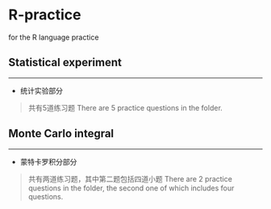 # R-practice

for the R language practice

##  Statistical experiment  ##
------------------------------
* 统计实验部分
>共有5道练习题
>There are 5 practice questions in the folder.

##  Monte Carlo integral  ##
----------------------------
* 蒙特卡罗积分部分
>共有两道练习题，其中第二题包括四道小题
>There are 2 practice questions in the folder, the second one of which includes four questions.
